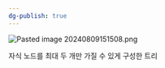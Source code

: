 ```yaml
---
dg-publish: true
---
```

![Pasted image 20240809151508.png](/img/user/%EC%B2%A8%EB%B6%80%ED%8C%8C%EC%9D%BC/Pasted%20image%2020240809151508.png)

자식 노드를 최대 두 개만 가질 수 있게 구성한 트리